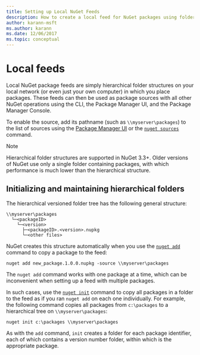 ```yaml
---
title: Setting up Local NuGet Feeds
description: How to create a local feed for NuGet packages using folders on your local network
author: karann-msft
ms.author: karann
ms.date: 12/06/2017
ms.topic: conceptual
---
```


# Local feeds

Local NuGet package feeds are simply hierarchical folder structures on your local network (or even just your own computer) in which you place packages. These feeds can then be used as package sources with all other NuGet operations using the CLI, the Package Manager UI, and the Package Manager Console.

To enable the source, add its pathname (such as `\\myserver\packages`) to the list of sources using the [Package Manager UI](../consume-packages/install-use-packages-visual-studio.md#package-sources) or the [`nuget sources`](../tools/cli-ref-sources.md) command.

> [!Note]
> Hierarchical folder structures are supported in NuGet 3.3+. Older versions of NuGet use only a single folder containing packages, with which performance is much lower than the hierarchical structure.

## Initializing and maintaining hierarchical folders

The hierarchical versioned folder tree has the following general structure:

    \\myserver\packages
      └─<packageID>
        └─<version>
          ├─<packageID>.<version>.nupkg
          └─<other files>

NuGet creates this structure automatically when you use the [`nuget add`](../tools/cli-ref-add.md) command to copy a package to the feed:

```cli
nuget add new_package.1.0.0.nupkg -source \\myserver\packages
```

The `nuget add` command works with one package at a time, which can be inconvenient when setting up a feed with multiple packages.

In such cases, use the [`nuget init`](../tools/cli-ref-init.md) command to copy all packages in a folder to the feed as if you ran `nuget add` on each one individually. For example, the following command copies all packages from `c:\packages` to a hierarchical tree on `\\myserver\packages`:

```cli
nuget init c:\packages \\myserver\packages
```

As with the `add` command, `init` creates a folder for each package identifier, each of which contains a version number folder, within which is the appropriate package.
